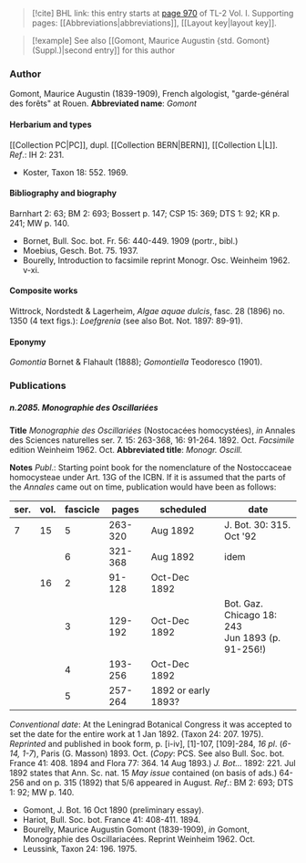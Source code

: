 > [!cite] BHL link: this entry starts at [page 970](https://www.biodiversitylibrary.org/page/33121101) of TL-2 Vol. I.
> Supporting pages: [[Abbreviations|abbreviations]], [[Layout key|layout key]].

> [!example] See also [[Gomont, Maurice Augustin {std. Gomont} (Suppl.)|second entry]] for this author

### Author

Gomont, Maurice Augustin (1839-1909), French algologist, "garde-général des forêts" at Rouen. 
**Abbreviated name**: *Gomont*

#### Herbarium and types

[[Collection PC|PC]], dupl. [[Collection BERN|BERN]], [[Collection L|L]].
*Ref*.: IH 2: 231.
- Koster, Taxon 18: 552. 1969.

#### Bibliography and biography

Barnhart 2: 63; BM 2: 693; Bossert p. 147; CSP 15: 369; DTS 1: 92; KR p. 241; MW p. 140.
- Bornet, Bull. Soc. bot. Fr. 56: 440-449. 1909 (portr., bibl.)
- Moebius, Gesch. Bot. 75. 1937.
- Bourelly, Introduction to facsimile reprint Monogr. Osc. Weinheim 1962. v-xi.

#### Composite works

Wittrock, Nordstedt & Lagerheim, *Algae aquae dulcis*, fasc. 28 (1896) no. 1350 (4 text figs.): *Loefgrenia* (see also Bot. Not. 1897: 89-91).

#### Eponymy

*Gomontia* Bornet & Flahault (1888); *Gomontiella* Teodoresco (1901).

### Publications

##### n.2085. Monographie des Oscillariées

**Title**
*Monographie des Oscillariées* (Nostocacées homocystées), *in* Annales des Sciences naturelles ser. 7. 15: 263-368, 16: 91-264. 1892. Oct. *Facsimile* edition Weinheim 1962. Oct.
**Abbreviated title**: *Monogr. Oscill.*

**Notes**
*Publ*.: Starting point book for the nomenclature of the Nostoccaceae homocysteae under Art. 13G of the ICBN. If it is assumed that the parts of the *Annales* came out on time, publication would have been as follows:

|ser.	|vol.	|fascicle	|pages	|scheduled	|date|
|---	|---	|---	|---	|---	|---	|
|7	|15	|5	|263-320	|Aug 1892	|J. Bot. 30: 315. Oct '92|
|	|	|6	|321-368	|Aug 1892	|idem|
|	|16	|2	|91-128	|Oct-Dec 1892|
|	|	|3	|129-192	|Oct-Dec 1892	|Bot. Gaz. Chicago 18: 243<br/>Jun 1893 (p. 91-256!)|
|	|	|4	|193-256	|Oct-Dec 1892|
|	|	|5	|257-264	|1892 or early 1893?|

*Conventional date*: At the Leningrad Botanical Congress it was accepted to set the date for the entire work at 1 Jan 1892. (Taxon 24: 207. 1975).
*Reprinted* and published in book form, p. \[i-iv\], \[1\]-107, \[109\]-284, *16 pl*. (*6-14, 1-7*), Paris (G. Masson) 1893. Oct. (*Copy*: PCS. See also Bull. Soc. bot. France 41: 408. 1894 and Flora 77: 364. 14 Aug 1893.)
*J. Bot...* 1892: 221. Jul 1892 states that Ann. Sc. nat. 15 *May issue* contained (on basis of ads.) 64-256 and on p. 315 (1892) that 5/6 appeared in August.
*Ref*.: BM 2: 693; DTS 1: 92; MW p. 140.
- Gomont, J. Bot. 16 Oct 1890 (preliminary essay).
- Hariot, Bull. Soc. bot. France 41: 408-411. 1894.
- Bourelly, Maurice Augustin Gomont (1839-1909), *in* Gomont, Monographie des Oscillariacées. Reprint Weinheim 1962. Oct.
- Leussink, Taxon 24: 196. 1975.

